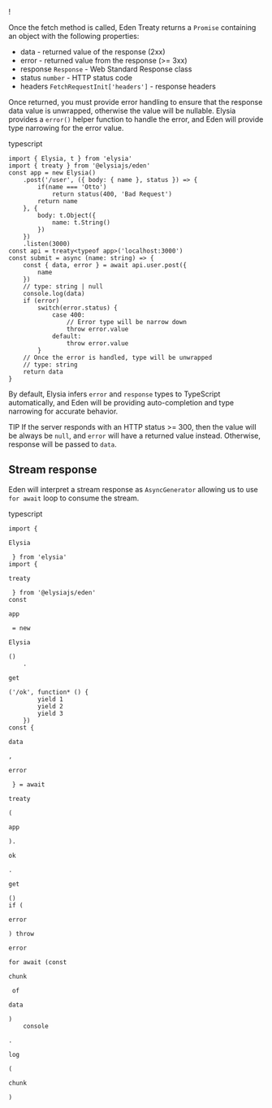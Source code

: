 !

Once the fetch method is called, Eden Treaty returns a `Promise` containing an object with the following properties:

-   data - returned value of the response (2xx)
-   error - returned value from the response (>= 3xx)
-   response `Response` - Web Standard Response class
-   status `number` - HTTP status code
-   headers `FetchRequestInit['headers']` - response headers

Once returned, you must provide error handling to ensure that the response data value is unwrapped, otherwise the value will be nullable. Elysia provides a `error()` helper function to handle the error, and Eden will provide type narrowing for the error value.

typescript
```
import { Elysia, t } from 'elysia'
import { treaty } from '@elysiajs/eden'
const app = new Elysia()
    .post('/user', ({ body: { name }, status }) => {
        if(name === 'Otto')
            return status(400, 'Bad Request')
        return name
    }, {
        body: t.Object({
            name: t.String()
        })
    })
    .listen(3000)
const api = treaty<typeof app>('localhost:3000')
const submit = async (name: string) => {
    const { data, error } = await api.user.post({
        name
    })
    // type: string | null
    console.log(data)
    if (error)
        switch(error.status) {
            case 400:
                // Error type will be narrow down
                throw error.value
            default:
                throw error.value
        }
    // Once the error is handled, type will be unwrapped
    // type: string
    return data
}
```

By default, Elysia infers `error` and `response` types to TypeScript automatically, and Eden will be providing auto-completion and type narrowing for accurate behavior.

TIP
If the server responds with an HTTP status >= 300, then the value will be always be `null`, and `error` will have a returned value instead.
Otherwise, response will be passed to `data`.


## Stream response [​](#stream-response)


Eden will interpret a stream response as `AsyncGenerator` allowing us to use `for await` loop to consume the stream.

typescript
```
import { 

Elysia

 } from 'elysia'
import { 

treaty

 } from '@elysiajs/eden'
const 

app

 = new 

Elysia

()
	.

get

('/ok', function* () {
		yield 1
		yield 2
		yield 3
	})
const { 

data

, 

error

 } = await 

treaty

(

app

).

ok

.

get

()
if (

error

) throw 

error

for await (const 

chunk

 of 

data

)
	console

.

log

(

chunk

)
```